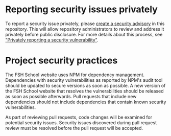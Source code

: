 # Reporting security issues privately

To report a security issue privately, please [create a security advisory](https://github.com/FSHSchool/site/security/advisories) in this repository. This will allow repository administrators to review and address it privately before public disclosure. For more details about this process, see ["Privately reporting a security vulnerability"](https://docs.github.com/en/code-security/security-advisories/guidance-on-reporting-and-writing-information-about-vulnerabilities/privately-reporting-a-security-vulnerability).

# Project security practices

The FSH School website uses NPM for dependency management. Dependencies with security vulnerabilities as reported by NPM's audit tool should be updated to secure versions as soon as possible. A new version of the FSH School website that resolves the vulnerabilities should be released as soon as possible afterwards. Pull requests that include new dependencies should not include dependencies that contain known security vulnerabilities.

As part of reviewing pull requests, code changes will be examined for potential security issues. Security issues discovered during pull request review must be resolved before the pull request will be accepted.
